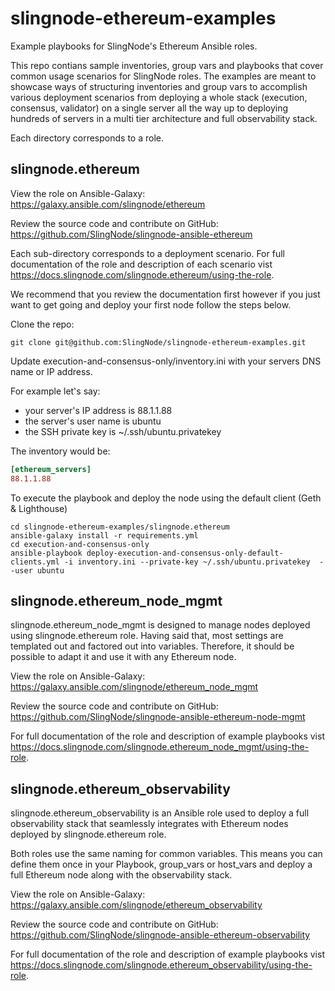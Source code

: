 # slingnode-ethereum-examples
Example playbooks for SlingNode's Ethereum Ansible roles. 

This repo contians sample inventories, group vars and playbooks that cover common usage scenarios for SlingNode roles.
The examples are meant to showcase ways of structuring inventories and group vars to accomplish various deployment scenarios from deploying a whole stack (execution, consensus, validator) on a single server all the way up to deploying hundreds of servers in a multi tier architecture and full observability stack. 

Each directory corresponds to a role. 

## slingnode.ethereum

View the role on Ansible-Galaxy: https://galaxy.ansible.com/slingnode/ethereum

Review the source code and contribute on GitHub: https://github.com/SlingNode/slingnode-ansible-ethereum

Each sub-directory corresponds to a deployment scenario. For full documentation of the role and description of each scenario vist https://docs.slingnode.com/slingnode.ethereum/using-the-role.

We recommend that you review the documentation first however if you just want to get going and deploy your first node follow the steps below.

Clone the repo:

```shell
git clone git@github.com:SlingNode/slingnode-ethereum-examples.git
```
 Update execution-and-consensus-only/inventory.ini with your servers DNS name or IP address.
 
 For example let's say:
 - your server's IP address is 88.1.1.88
 - the server's user name is ubuntu
 - the SSH private key is ~/.ssh/ubuntu.privatekey
 
The inventory would be:
 
```ini
[ethereum_servers]
88.1.1.88
```

To execute the playbook and deploy the node using the default client (Geth & Lighthouse)

```shell
cd slingnode-ethereum-examples/slingnode.ethereum
ansible-galaxy install -r requirements.yml
cd execution-and-consensus-only
ansible-playbook deploy-execution-and-consensus-only-default-clients.yml -i inventory.ini --private-key ~/.ssh/ubuntu.privatekey  --user ubuntu
```

## slingnode.ethereum_node_mgmt

slingnode.ethereum_node_mgmt is designed to manage nodes deployed using slingnode.ethereum role. Having said that, most settings are templated out and factored out into variables. Therefore, it should be possible to adapt it and use it with any Ethereum node. 

View the role on Ansible-Galaxy: https://galaxy.ansible.com/slingnode/ethereum_node_mgmt

Review the source code and contribute on GitHub: https://github.com/SlingNode/slingnode-ansible-ethereum-node-mgmt

For full documentation of the role and description of example playbooks vist https://docs.slingnode.com/slingnode.ethereum_node_mgmt/using-the-role.


## slingnode.ethereum_observability 

slingnode.ethereum_observability is an Ansible role used to deploy a full observability stack that seamlessly integrates with Ethereum nodes deployed by slingnode.ethereum role. 

Both roles use the same naming for common variables. This means you can define them once in your Playbook, group_vars or host_vars and deploy a full Ethereum node along with the observability stack. 

View the role on Ansible-Galaxy: https://galaxy.ansible.com/slingnode/ethereum_observability

Review the source code and contribute on GitHub: https://github.com/SlingNode/slingnode-ansible-ethereum-observability

For full documentation of the role and description of example playbooks vist https://docs.slingnode.com/slingnode.ethereum_observability/using-the-role.
